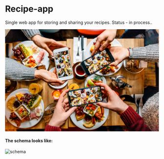 # Recipe-app
Single web app for storing and sharing your recipes.
Status - in process..

<img src="src/main/resources/templates/food.jpg">



#### The schema looks like:
![schema](src/main/resources/images/schema-Recipe.jpg)
